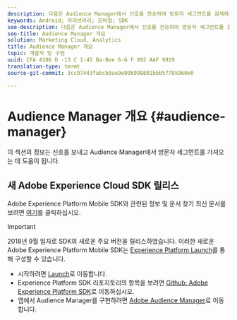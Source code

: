 ```yaml
---
description: 다음은 Audience Manager에서 신호를 전송하여 방문자 세그먼트를 검색하는 데 유용한 정보입니다.
keywords: Android; 라이브러리; 모바일; SDK
seo-description: 다음은 Audience Manager에서 신호를 전송하여 방문자 세그먼트를 검색하는 데 유용한 정보입니다.
seo-title: Audience Manager 개요
solution: Marketing Cloud, Analytics
title: Audience Manager 개요
topic: 개발자 및 구현
uuid: CFA 4106 D -13 C 1-45 Ba-Bee 6-6 F 992 AAF 9919
translation-type: tm+mt
source-git-commit: 3cc97443fabcb9ae9e09b998801bbb57785960e0

---
```



# Audience Manager 개요 {#audience-manager}

이 섹션의 정보는 신호를 보내고 Audience Manager에서 방문자 세그먼트를 가져오는 데 도움이 됩니다.

## 새 Adobe Experience Cloud SDK 릴리스

Adobe Experience Platform Mobile SDK와 관련된 정보 및 문서 찾기 최신 문서를 보려면 [여기](https://aep-sdks.gitbook.io/docs/)를 클릭하십시오.

>[!IMPORTANT]
>
>2018년 9월 일자로 SDK의 새로운 주요 버전을 릴리스하였습니다. 이러한 새로운 Adobe Experience Platform Mobile SDK는 [Experience Platform Launch](https://www.adobe.com/experience-platform/launch.html)를 통해 구성할 수 있습니다.

* 시작하려면 [Launch](https://launch.adobe.com/)로 이동합니다.
* Experience Platform SDK 리포지토리의 항목을 보려면 [Github: Adobe Experience Platform SDK](https://github.com/Adobe-Marketing-Cloud/acp-sdks)로 이동하십시오.
* 앱에서 Audience Manager를 구현하려면 [Adobe Audience Manager](https://aep-sdks.gitbook.io/docs/using-mobile-extensions/adobe-audience-manager)로 이동합니다.
